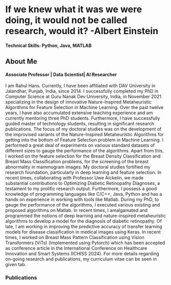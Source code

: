 # If we knew what it was we were doing, it would not be called research, would it?    -Albert Einstein
#### Technical Skills: Python, Java, MATLAB

## About Me
#### Associate Professor | Data Scientist| AI Researcher
I am Rahul Hans. Currently, I have been affiliated with DAV University in Jalandhar, Punjab, India, since 2014. I successfully completed my PhD in Computer Science at Guru Nanak Dev University, India, in November 2021 specializing in the design of innovative Nature-Inspired Metaheuristic Algorithms for Feature Selection in Machine Learning. Over the past twelve years, I have also accumulated extensive teaching experience and am currently mentoring three PhD students. Furthermore, I have successfully guided master of technology students, resulting in significant research publications. The focus of my doctoral studies was on the development of the improvised variants of the Nature-Inspired Metaheuristic Algorithms for getting into the bottom of Feature Selection problem in Machine Learning. I performed a great deal of experiments on various standard datasets of different sizes to gauge the performance of the algorithms. Apart from this, I worked on the feature selection for the Breast Density Classification and Breast Mass Classification problems, for the screening of the breast abnormality in mammogram images. My doctoral studies fortified my research foundation, particularly in deep learning and feature selection. In recent times, collaborating with Professor Uwe Aickelin, we made substantial contributions to Optimizing Diabetic Retinopathy Diagnoses, a testament to my prolific research output. Furthermore, I possess a good knowledge of programming languages like C/C++, Java, Python and has a hands on experience in working with tools like Matlab. During my PhD, to gauge the performance of the algorithms, I executed various existing and proposed algorithms on Matlab. In recent times, I amalgamated and programmed the notions of deep learning and nature-inspired metaheuristic algorithms to develop a model for the diagnosis of diabetic retinopathy. Of late, I am working in improving the predictive accuracy of transfer learning models for disease classification in medical images using Keras. In recent times, I worked on Breast Mass Pattern Classification using Vision Transformers (ViTs) (Implemented using Pytorch) which has been accepted as conference article in the International Conference on Healthcare Innovation and Smart Systems (ICHISS 2024). For more details regarding on-going research and publications, my curriculum vitae can be seen in given tab. 




### Publications
